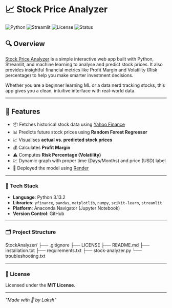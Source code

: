 # 📈 Stock Price Analyzer

![Python](https://img.shields.io/badge/Python-3.10+-blue.svg)
![Streamlit](https://img.shields.io/badge/Streamlit-App-ff4b4b)
![License](https://img.shields.io/badge/License-MIT-green.svg)
![Status](https://img.shields.io/badge/Status-Active-brightgreen)

## 🔍 Overview

[Stock Price Analyzer](https://stock-analyzer-du9a.onrender.com) is a simple interactive web app built with Python, Streamlit, and machine learning to analyse and predict stock prices. It also provides insightful financial metrics like Profit Margin and Volatility (Risk percentage) to help you make smarter investment decisions.

Whether you are a beginner learning ML or a data nerd tracking stocks, this app gives you a clean, intuitive interface with real-world data.

---

## 🚀 Features

- 📦 Fetches historical stock data using [Yahoo Finance](https://finance.yahoo.com/)
- 📊 Predicts future stock prices using **Random Forest Regressor**
- 📈 Visualises **actual vs. predicted stock prices**
- 💰 Calculates **Profit Margin**
- ⚠️ Computes **Risk Percentage (Volatility)**
- 💹 Dynamic graph with proper time (Days/Months) and price (USD) label
- 🚀 Deployed the model using [Render](https://dashboard.render.com/)


---


### 🔧 Tech Stack

- **Language**: Python 3.13.2 
- **Libraries**: `yfinance`, `pandas`, `matplotlib`, `numpy`, `scikit-learn`, `streamlit`
- **Platform**: Anaconda Navigator (Jupyter Notebook)  
- **Version Control**: GitHub


---

### 🗂️ Project Structure

StockAnalyzer/ 
├── .gitignore 
├── LICENSE 
├── README.md 
├── installation.txt
├── requirements.txt 
├── stock-analyzer.py
└── troubleshooting.txt

---

### 📄 License

Licensed under the **MIT License**.

---

*"Made with 🤍 by Laksh"*
